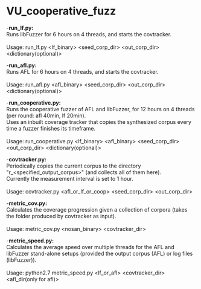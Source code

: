 # VU_cooperative_fuzz

-<strong>run_lf.py:</strong><br>
Runs libFuzzer for 6 hours on 4 threads, and starts the covtracker.<br><br>
Usage: run_lf.py <lf_binary> <seed_corp_dir> <out_corp_dir> <dictionary(optional)><br>

-<strong>run_afl.py:</strong><br>
Runs AFL for 6 hours on 4 threads, and starts the covtracker.<br><br>
Usage: run_afl.py <afl_binary> <seed_corp_dir> <out_corp_dir> <dictionary(optional)>

-<strong>run_cooperative.py:</strong><br>
Runs the cooperative fuzzer of AFL and libFuzzer, for 12 hours on 4 threads (per round: afl 40min, lf 20min). <br>
Uses an inbuilt coverage tracker that copies the synthesized corpus every time a fuzzer finishes its timeframe.<br><br>
Usage: run_cooperative.py <lf_binary> <afl_binary> <seed_corp_dir> <out_corp_dir> <dictionary(optional)> 

-<strong>covtracker.py:</strong><br>
Periodically copies the current corpus to the directory "r_<specified_output_corpus>" (and collects all of them here).<br> Currently the measurement interval is set to 1 hour.<br><br>
Usage: covtracker.py <afl_or_lf_or_coop> <seed_corp_dir> <out_corp_dir>

-<strong>metric_cov.py:</strong><br>
Calculates the coverage progression given a collection of corpora (takes the folder produced by covtracker as input).<br><br>
Usage: metric_cov.py <nosan_binary> <covtracker_dir>

-<strong>metric_speed.py:</strong><br>
Calculates the average speed over multiple threads for the AFL and libFuzzer stand-alone setups (provided the output corpus (AFL) or log files (libFuzzer)). <br><br>
Usage: python2.7 metric_speed.py <lf_or_afl> <covtracker_dir> <afl_dir(only for afl)>


